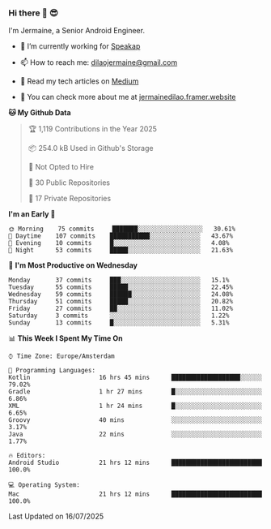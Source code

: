 ### Hi there 👋 😎
I'm Jermaine, a Senior Android Engineer.

- 🔭 I’m currently working for [Speakap](https://www.speakap.com/)

- 📫 How to reach me: dilaojermaine@gmail.com

- 📖 Read my tech articles on [Medium](https://jermainedilao.medium.com/)

- 👀 You can check more about me at [jermainedilao.framer.website](https://jermainedilao.framer.website)

<!--
**jermainedilao/jermainedilao** is a ✨ _special_ ✨ repository because its `README.md` (this file) appears on your GitHub profile.

Here are some ideas to get you started:

- 🔭 I’m currently working on ...
- 🌱 I’m currently learning ...
- 👯 I’m looking to collaborate on ...
- 🤔 I’m looking for help with ...
- 💬 Ask me about ...
- 📫 How to reach me: ...
- 😄 Pronouns: ...
- ⚡ Fun fact: ...
-->

<!--START_SECTION:waka-->
**🐱 My Github Data** 

> 🏆 1,119 Contributions in the Year 2025
 > 
> 📦 254.0 kB Used in Github's Storage 
 > 
> 🚫 Not Opted to Hire
 > 
> 📜 30 Public Repositories 
 > 
> 🔑 17 Private Repositories  
 > 
**I'm an Early 🐤** 

```text
🌞 Morning    75 commits     ███████░░░░░░░░░░░░░░░░░░   30.61% 
🌆 Daytime    107 commits    ███████████░░░░░░░░░░░░░░   43.67% 
🌃 Evening    10 commits     █░░░░░░░░░░░░░░░░░░░░░░░░   4.08% 
🌙 Night      53 commits     █████░░░░░░░░░░░░░░░░░░░░   21.63%

```
📅 **I'm Most Productive on Wednesday** 

```text
Monday       37 commits     ███░░░░░░░░░░░░░░░░░░░░░░   15.1% 
Tuesday      55 commits     █████░░░░░░░░░░░░░░░░░░░░   22.45% 
Wednesday    59 commits     ██████░░░░░░░░░░░░░░░░░░░   24.08% 
Thursday     51 commits     █████░░░░░░░░░░░░░░░░░░░░   20.82% 
Friday       27 commits     ██░░░░░░░░░░░░░░░░░░░░░░░   11.02% 
Saturday     3 commits      ░░░░░░░░░░░░░░░░░░░░░░░░░   1.22% 
Sunday       13 commits     █░░░░░░░░░░░░░░░░░░░░░░░░   5.31%

```


📊 **This Week I Spent My Time On** 

```text
⌚︎ Time Zone: Europe/Amsterdam

💬 Programming Languages: 
Kotlin                   16 hrs 45 mins      ███████████████████░░░░░░   79.02% 
Gradle                   1 hr 27 mins        █░░░░░░░░░░░░░░░░░░░░░░░░   6.86% 
XML                      1 hr 24 mins        █░░░░░░░░░░░░░░░░░░░░░░░░   6.65% 
Groovy                   40 mins             ░░░░░░░░░░░░░░░░░░░░░░░░░   3.17% 
Java                     22 mins             ░░░░░░░░░░░░░░░░░░░░░░░░░   1.77%

🔥 Editors: 
Android Studio           21 hrs 12 mins      █████████████████████████   100.0%

💻 Operating System: 
Mac                      21 hrs 12 mins      █████████████████████████   100.0%

```


 Last Updated on 16/07/2025
<!--END_SECTION:waka-->
